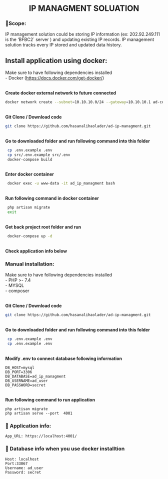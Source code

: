<center style='font-size:25px'>
    <b>IP MANAGMENT SOLUATION</b>
</center>

### **🔭Scope:**
<p>
IP management solution could be storing IP information (ex: 202.92.249.111 is the ‘BFBC2` server ) and updating existing IP records. IP management solution tracks every IP stored and updated data history.
</p>



## **Install application using docker:**
Make sure to have following dependencies installed <br>
	    - Docker (https://docs.docker.com/get-docker/) <br><br>



<b>Create docker external network to future connected</b>

```bash
docker network create --subnet=10.10.10.0/24 --gateway=10.10.10.1 ad-common-network
```
<br><b>Git Clone / Download code</b>
```bash
git clone https://github.com/hasanalihaolader/ad-ip-managment.git
```
<br><b>Go to downloaded folder and run following command into this folder</b>
```bash
 cp .env.example .env
 cp src/.env.example src/.env
 docker-compose build
```

<br><b>Enter docker container </b>
```bash
 docker exec -u www-data -it ad_ip_managment bash
```

<br><b>Run following command in docker container </b>
```bash
 php artisan migrate
 exit
```
<br><b>Get back project root folder and run</b>
```bash
 docker-compose up -d
```
<br><b>Check application info below</b>


### **Manual installation:**
Make sure to have following dependencies installed <br>
	- PHP >- 7.4 <br>
 	- MYSQL <br>
  	- composer <br>

<br><b>Git Clone / Download code</b>
```bash
git clone https://github.com/hasanalihaolader/ad-ip-managment.git
```
<br><b>Go to downloaded folder and run following command into this folder</b>
```bash
 cp .env.example .env
 cp .env.example .env
```
<br><b>Modify .env to connect database following information</b>
```env
DB_HOST=mysql
DB_PORT=3306
DB_DATABASE=ad_ip_managment
DB_USERNAME=ad_user
DB_PASSWORD=secret
```
<br><b>Run following command to run application</b>
```env
php artisan migrate
php artisan serve --port  4001
```
### **🌱 Application info:**
```env
App_URL: https://localhost:4001/
```

### **🌱 Database info when you use docker installtion**
```env
Host: localhost
Port:33067
Username: ad_user
Password: secret

```
